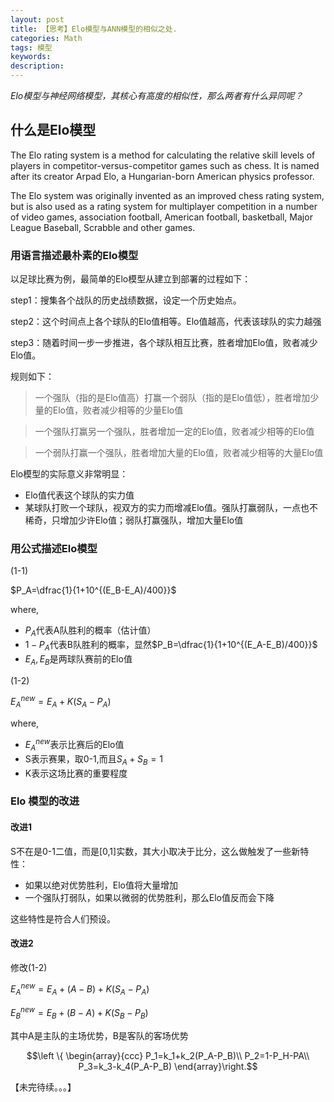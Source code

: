 ```yaml
---
layout: post
title: 【思考】Elo模型与ANN模型的相似之处.
categories: Math
tags: 模型
keywords:
description:
---
```


*Elo模型与神经网络模型，其核心有高度的相似性，那么两者有什么异同呢？*


## 什么是Elo模型

The Elo rating system is a method for calculating the relative skill levels of players in competitor-versus-competitor games such as chess. It is named after its creator Arpad Elo, a Hungarian-born American physics professor.

The Elo system was originally invented as an improved chess rating system, but is also used as a rating system for multiplayer competition in a number of video games, association football, American football, basketball, Major League Baseball, Scrabble and other games.

### 用语言描述最朴素的Elo模型

以足球比赛为例，最简单的Elo模型从建立到部署的过程如下：

step1：搜集各个战队的历史战绩数据，设定一个历史始点。

step2：这个时间点上各个球队的Elo值相等。Elo值越高，代表该球队的实力越强

step3：随着时间一步一步推进，各个球队相互比赛，胜者增加Elo值，败者减少Elo值。

规则如下：
>一个强队（指的是Elo值高）打赢一个弱队（指的是Elo值低），胜者增加少量的Elo值，败者减少相等的少量Elo值

>一个强队打赢另一个强队，胜者增加一定的Elo值，败者减少相等的Elo值

>一个弱队打赢一个强队，胜者增加大量的Elo值，败者减少相等的大量Elo值


Elo模型的实际意义非常明显：
- Elo值代表这个球队的实力值
- 某球队打败一个球队，视双方的实力而增减Elo值。强队打赢弱队，一点也不稀奇，只增加少许Elo值；弱队打赢强队，增加大量Elo值

### 用公式描述Elo模型

(1-1)

 $P_A=\dfrac{1}{1+10^{(E_B-E_A)/400}}$

 where,
 - $P_A$代表A队胜利的概率（估计值）
 - $1-P_A$代表B队胜利的概率，显然$P_B=\dfrac{1}{1+10^{(E_A-E_B)/400}}$
- $E_A,E_B$是两球队赛前的Elo值


(1-2)

$E_A^{new}=E_A+K(S_A-P_A)$

where,
- $E_A^{new}$表示比赛后的Elo值
- S表示赛果，取0-1,而且$S_A+S_B=1$
- K表示这场比赛的重要程度

### Elo 模型的改进

#### 改进1

S不在是0-1二值，而是[0,1]实数，其大小取决于比分，这么做触发了一些新特性：
- 如果以绝对优势胜利，Elo值将大量增加
- 一个强队打弱队，如果以微弱的优势胜利，那么Elo值反而会下降

这些特性是符合人们预设。

#### 改进2

修改(1-2)

$E_A^{new}=E_A+(A-B)+K(S_A-P_A)$

$E_B^{new}=E_B+(B-A)+K(S_B-P_B)$

其中A是主队的主场优势，B是客队的客场优势

$$\left \{ \begin{array}{ccc}
P_1=k_1+k_2(P_A-P_B)\\
P_2=1-P_H-PA\\
P_3=k_3-k_4(P_A-P_B)
\end{array}\right.$$

【未完待续。。。】
